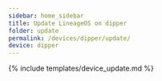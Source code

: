 ```yaml
---
sidebar: home_sidebar
title: Update LineageOS on dipper
folder: update
permalink: /devices/dipper/update/
device: dipper
---
```

{% include templates/device_update.md %}
